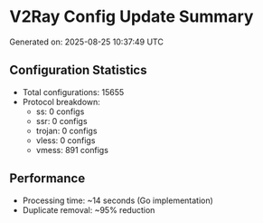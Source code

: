 # V2Ray Config Update Summary
Generated on: 2025-08-25 10:37:49 UTC

## Configuration Statistics
- Total configurations: 15655
- Protocol breakdown:
  - ss: 0 configs
  - ssr: 0 configs
  - trojan: 0 configs
  - vless: 0 configs
  - vmess: 891 configs

## Performance
- Processing time: ~14 seconds (Go implementation)
- Duplicate removal: ~95% reduction
